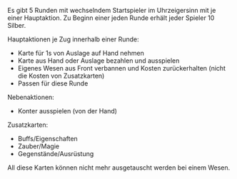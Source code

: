 
Es gibt 5 Runden mit wechselndem Startspieler im Uhrzeigersinn mit je einer Hauptaktion. Zu Beginn einer jeden Runde erhält jeder Spieler 10 Silber.

Hauptaktionen je Zug innerhalb einer Runde:
- Karte für 1s von Auslage auf Hand nehmen
- Karte aus Hand oder Auslage bezahlen und ausspielen
- Eigenes Wesen aus Front verbannen und Kosten zurückerhalten (nicht die Kosten von Zusatzkarten)
- Passen für diese Runde

Nebenaktionen:
- Konter ausspielen (von der Hand)

Zusatzkarten:
- Buffs/Eigenschaften
- Zauber/Magie
- Gegenstände/Ausrüstung

All diese Karten können nicht mehr ausgetauscht werden bei einem Wesen.